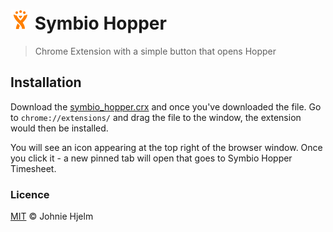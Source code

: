 # ![Jira](icon.png) Symbio Hopper

> Chrome Extension with a simple button that opens Hopper

## Installation

Download the [symbio_hopper.crx](https://github.com/johnie/symbio_hopper/raw/master/symbio_hopper.crx) and once you've downloaded the file. Go to `chrome://extensions/` and drag the file to the window, the extension would then be installed. 

You will see an icon appearing at the top right of the browser window. Once you click it - a new pinned tab will open that goes to Symbio Hopper Timesheet.

### Licence

[MIT](licence) © Johnie Hjelm
